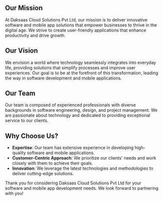## Our Mission

At Daksaas Cloud Solutions Pvt Ltd, our mission is to deliver innovative software and mobile app solutions that empower businesses to thrive in the digital age. We strive to create user-friendly applications that enhance productivity and drive growth.

## Our Vision

We envision a world where technology seamlessly integrates into everyday life, providing solutions that simplify processes and improve user experiences. Our goal is to be at the forefront of this transformation, leading the way in software development and mobile applications.

## Our Team

Our team is composed of experienced professionals with diverse backgrounds in software engineering, design, and project management. We are passionate about technology and dedicated to providing exceptional service to our clients.

## Why Choose Us?

- **Expertise**: Our team has extensive experience in developing high-quality software and mobile applications.
- **Customer-Centric Approach**: We prioritize our clients' needs and work closely with them to achieve their goals.
- **Innovation**: We leverage the latest technologies and methodologies to deliver cutting-edge solutions.

Thank you for considering Daksaas Cloud Solutions Pvt Ltd for your software and mobile app development needs. We look forward to partnering with you!